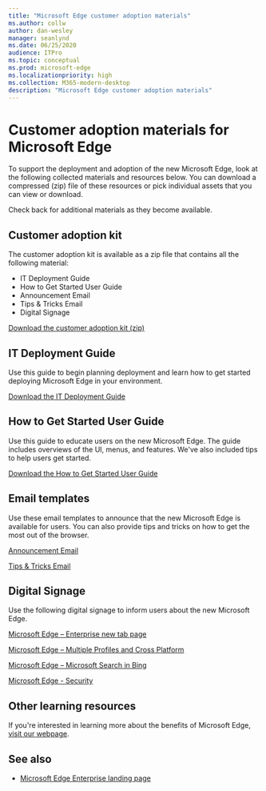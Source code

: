 ```yaml
---
title: "Microsoft Edge customer adoption materials"
ms.author: collw
author: dan-wesley
manager: seanlynd
ms.date: 06/25/2020
audience: ITPro
ms.topic: conceptual
ms.prod: microsoft-edge
ms.localizationpriority: high
ms.collection: M365-modern-desktop
description: "Microsoft Edge customer adoption materials"
---
```


# Customer adoption materials for Microsoft Edge

To support the deployment and adoption of the new Microsoft Edge, look at the following collected materials and resources below. You can download a compressed (zip) file of these resources or pick individual assets that you can view or download.

Check back for additional materials as they become available.

## Customer adoption kit

The customer adoption kit is available as a zip file that contains all the following material:

- IT Deployment Guide
- How to Get Started User Guide
- Announcement Email
- Tips & Tricks Email
- Digital Signage

[Download the customer adoption kit (zip)](media/microsoft-edge-customer-adoption/Customer-Adoption-Kit-Microsoft-Edge.zip)

## IT Deployment Guide

Use this guide to begin planning deployment and learn how to get started deploying Microsoft Edge in your environment.

[Download the IT Deployment Guide](media/microsoft-edge-customer-adoption/Commercial-Deployment-Guide-Microsoft-Edge.pdf)

## How to Get Started User Guide

Use this guide to educate users on the new Microsoft Edge. The guide includes overviews of the UI, menus, and features. We've also included tips to help users get started.

[Download the How to Get Started User Guide](media/microsoft-edge-customer-adoption/Microsoft-Edge_How-To-Get-Started_User-Guide.pdf)

## Email templates

Use these email templates to announce that the new Microsoft Edge is available for users. You can also provide tips and tricks on how to get the most out of the browser.

[Announcement Email](media/microsoft-edge-customer-adoption/Commercial-Announcement-Email-Microsoft-Edge.oft)

[Tips & Tricks Email](media/microsoft-edge-customer-adoption/Commercial-Tips-and-Tricks-Email1-Microsoft-Edge.oft)

## Digital Signage

Use the following digital signage to inform users about the new Microsoft Edge.

[Microsoft Edge – Enterprise new tab page](media/microsoft-edge-customer-adoption/Microsoft-Edge-Digital-Signage-Enterprise-New-Tab-Page.pdf)

[Microsoft Edge – Multiple Profiles and Cross Platform](media/microsoft-edge-customer-adoption/Microsoft-Edge-Digital-Signage-Multiple-Profiles-and-Cross-Platform.pdf)

[Microsoft Edge – Microsoft Search in Bing](media/microsoft-edge-customer-adoption/Microsoft-Edge-Digital-Signage-Microsoft-Search-in-Bing.pdf)

[Microsoft Edge - Security](media/microsoft-edge-customer-adoption/Microsoft-Edge-Digital-Signage-Security.pdf)

## Other learning resources

If you're interested in learning more about the benefits of Microsoft Edge, [visit our webpage](https://www.microsoft.com/edge/business).

## See also

- [Microsoft Edge Enterprise landing page](https://aka.ms/EdgeEnterprise)
